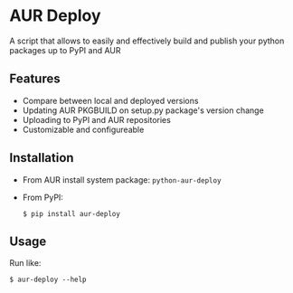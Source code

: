 # AUR Deploy

A script that allows to easily and effectively build and publish your python packages up to PyPI and AUR

## Features
- Compare between local and deployed versions
- Updating AUR PKGBUILD on setup.py package's version change
- Uploading to PyPI and AUR repositories
- Customizable and configureable

## Installation

- From AUR install system package: `python-aur-deploy`

- From PyPI: 
   
    `$ pip install aur-deploy`

## Usage

Run like:

`$ aur-deploy --help`
